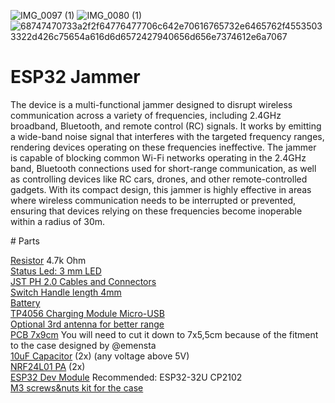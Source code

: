 ![IMG_0097 (1)](https://github.com/user-attachments/assets/3f2474b4-8632-43ad-9fc6-dd3d6c00ee1b)
![IMG_0080 (1)](https://github.com/user-attachments/assets/7278e68d-2f59-4723-91ac-e92a19350350)
![68747470733a2f2f64776477706c642e70616765732e6465762f45535033322d426c75654a616d6d6572427940656d656e7374612e6a7067](https://github.com/user-attachments/assets/d64c5610-a4a5-4af5-9df6-9373b230e8a4)
# ESP32 Jammer
<p>The device is a multi-functional jammer designed to disrupt wireless communication across a variety of frequencies, including 2.4GHz broadband, Bluetooth, and remote control (RC) signals. It works by emitting a wide-band noise signal that interferes with the targeted frequency ranges, rendering devices operating on these frequencies ineffective. The jammer is capable of blocking common Wi-Fi networks operating in the 2.4GHz band, Bluetooth connections used for short-range communication, as well as controlling devices like RC cars, drones, and other remote-controlled gadgets. With its compact design, this jammer is highly effective in areas where wireless communication needs to be interrupted or prevented, ensuring that devices relying on these frequencies become inoperable within a radius of 30m.</p>
# Parts

  [Resistor](https://pl.aliexpress.com/item/1005007987815579.html?aff_fcid=1e343476a15f43959b9e5f1eca4ca941-1741732129651-05363-_oBV1Q1Z&tt=CPS_NORMAL&aff_fsk=_oBV1Q1Z&aff_platform=shareComponent-detail&sk=_oBV1Q1Z&aff_trace_key=1e343476a15f43959b9e5f1eca4ca941-1741732129651-05363-_oBV1Q1Z&terminal_id=5bcfda95327e49539b9b6782303a1b72&afSmartRedirect=y) 4.7k Ohm<br />
  [Status Led: 3 mm LED](https://pl.aliexpress.com/item/1005006898362384.html?spm=a2g0o.order_list.order_list_main.16.42211c24tHlYuV&gatewayAdapt=glo2pol)<br />
  [JST PH 2.0 Cables and Connectors](https://pl.aliexpress.com/item/32665588344.html?spm=a2g0o.order_list.order_list_main.21.42211c24tHlYuV&gatewayAdapt=glo2pol)<br />
  [Switch Handle length 4mm](https://pl.aliexpress.com/item/4001207529493.html?spm=a2g0o.order_list.order_list_main.26.42211c24tHlYuV&gatewayAdapt=glo2pol)<br />
  [Battery](https://pl.aliexpress.com/item/1005008060921977.html?spm=a2g0o.order_list.order_list_main.31.42211c24tHlYuV&gatewayAdapt=glo2pol)<br />
  [TP4056 Charging Module Micro-USB](https://pl.aliexpress.com/item/1005008071836461.html?spm=a2g0o.order_list.order_list_main.37.42211c24tHlYuV&gatewayAdapt=glo2pol)<br />
  [Optional 3rd antenna for better range](https://pl.aliexpress.com/item/1005007039901040.html?spm=a2g0o.order_list.order_list_main.42.42211c24tHlYuV&gatewayAdapt=glo2pol)<br />
  [PCB 7x9cm](https://pl.aliexpress.com/item/32888385898.html?spm=a2g0o.order_list.order_list_main.47.42211c24tHlYuV&gatewayAdapt=glo2pol) You will need to cut it down to 7x5,5cm because of the fitment to the case designed by @emensta<br />
  [10uF Capacitor](https://pl.aliexpress.com/item/1005002524973878.html?spm=a2g0o.order_list.order_list_main.52.42211c24tHlYuV&gatewayAdapt=glo2pol) (2x) (any voltage above 5V)<br />
  [NRF24L01 PA](https://pl.aliexpress.com/item/1005007142575123.html?spm=a2g0o.order_list.order_list_main.57.42211c24tHlYuV&gatewayAdapt=glo2pol) (2x)<br />
  [ESP32 Dev Module](https://pl.aliexpress.com/item/1005006613312645.html?spm=a2g0o.order_list.order_list_main.62.42211c24tHlYuV&gatewayAdapt=glo2pol) Recommended: ESP32-32U CP2102<br />
  [M3 screws&nuts kit for the case](https://pl.aliexpress.com/item/1005002855686647.html?aff_fcid=6a3cf658a8c7443480b183b7236a4a21-1741732689780-09433-_oC24YXH&tt=CPS_NORMAL&aff_fsk=_oC24YXH&aff_platform=shareComponent-detail&sk=_oC24YXH&aff_trace_key=6a3cf658a8c7443480b183b7236a4a21-1741732689780-09433-_oC24YXH&terminal_id=5bcfda95327e49539b9b6782303a1b72&afSmartRedirect=y)

